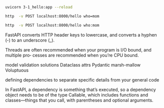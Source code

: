 ``` bash
uvicorn 3-1_hello:app --reload

http  -v POST localhost:8000/hello who=mom

http  -v POST localhost:8000/hello who:mom
```

FastAPI converts HTTP header keys to lowercase, and converts a hyphen (-) to an
underscore (_).


Threads are often recommended when your program is I/O bound, and multiple pro‐
cesses are recommended when you’re CPU bound.


model validation solutions
Dataclass attrs Pydantic marsh-mallow Voluptuous

defining dependencies to separate specific details from
your general code

In FastAPI, a dependency is something that’s executed, so a dependency object needs
to be of the type Callable, which includes functions and classes—things that you
call, with parentheses and optional arguments.


